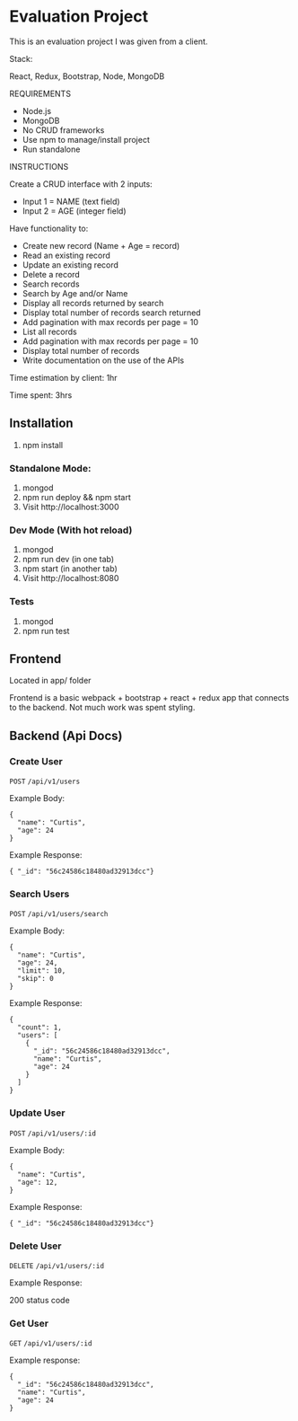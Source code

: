 # Evaluation Project

This is an evaluation project I was given from a client.

Stack:

React, Redux, Bootstrap, Node, MongoDB

REQUIREMENTS
- Node.js
- MongoDB
- No CRUD frameworks
- Use npm to manage/install project
- Run standalone

INSTRUCTIONS


Create a CRUD interface with 2 inputs:
- Input 1 = NAME (text field)
- Input 2 = AGE (integer field)

Have functionality to:
- Create new record (Name + Age = record)
- Read an existing record
- Update an existing record
- Delete a record
- Search records
- Search by Age and/or Name
- Display all records returned by search
- Display total number of records search returned
- Add pagination with max records per page = 10
- List all records
- Add pagination with max records per page = 10
- Display total number of records
- Write documentation on the use of the APIs

Time estimation by client: 1hr

Time spent: 3hrs


## Installation

1) npm install

### Standalone Mode:

1) mongod
2) npm run deploy && npm start
3) Visit http://localhost:3000

### Dev Mode (With hot reload)

1) mongod
2) npm run dev (in one tab)
3) npm start (in another tab)
4) Visit http://localhost:8080

### Tests

1) mongod
2) npm run test

## Frontend

Located in app/ folder

Frontend is a basic webpack + bootstrap + react + redux app that connects to the backend. Not much work was spent styling.

## Backend (Api Docs)

### Create User

`POST` `/api/v1/users`

Example Body:

    {
      "name": "Curtis",
      "age": 24
    }

Example Response:

    { "_id": "56c24586c18480ad32913dcc"}

### Search Users

`POST` `/api/v1/users/search`

Example Body:

    {
      "name": "Curtis",
      "age": 24,
      "limit": 10,
      "skip": 0
    }

Example Response:

    {
      "count": 1,
      "users": [
        {
          "_id": "56c24586c18480ad32913dcc",
          "name": "Curtis",
          "age": 24
        }
      ]
    }

### Update User

`POST` `/api/v1/users/:id`

Example Body:

    {
      "name": "Curtis",
      "age": 12,
    }

Example Response:

    { "_id": "56c24586c18480ad32913dcc"}


### Delete User

`DELETE` `/api/v1/users/:id`

Example Response:

200 status code

### Get User

`GET` `/api/v1/users/:id`

Example response:

    {
      "_id": "56c24586c18480ad32913dcc",
      "name": "Curtis",
      "age": 24
    }